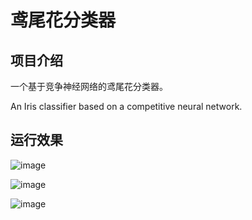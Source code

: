 # 鸢尾花分类器

## 项目介绍

一个基于竞争神经网络的鸢尾花分类器。

An Iris classifier based on a competitive neural network.

## 运行效果

![image](https://github.com/user-attachments/assets/033c2e93-8e72-44f0-ae3d-76cfd84b27d4)

![image](https://github.com/user-attachments/assets/9c3cd447-6f5d-4081-9ac2-58811796bbd4)

![image](https://github.com/user-attachments/assets/3d9adf69-4911-40f8-bd29-5c7ef90b7612)
